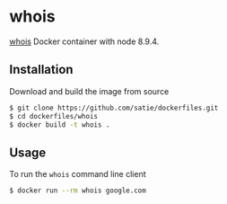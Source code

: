 # whois
[whois](https://whois.icann.org/en) Docker container with node 8.9.4.

## Installation
Download and build the image from source 
```bash
$ git clone https://github.com/satie/dockerfiles.git
$ cd dockerfiles/whois
$ docker build -t whois .
```

## Usage
To run the `whois` command line client
```bash
$ docker run --rm whois google.com
```